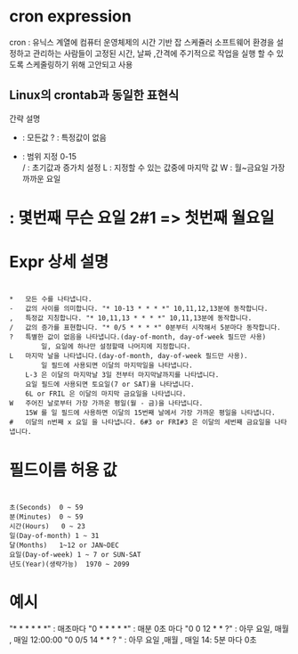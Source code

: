 # cron expression
 cron : 유닉스 계열에 컴퓨터 운영체제의 시간 기반 잡 스케쥴러
 소프트웨어 환경을 설정하고 관리하는 사람들이 고정된 시간, 날짜 ,간격에
 주기적으로 작업을 실행 할 수 있도록 스케줄링하기 위해 고안되고 사용
 
## Linux의 crontab과 동일한 표현식

 간략 설명
 * : 모든값
 ? : 특정값이 없음
 - : 범위 지정 0-15  
 / : 초기값과 증가치 설정
 L : 지정할 수 있는 값중에 마지막 값
 W : 월~금요일 가장 까까운 요일
 # : 몇번째 무슨 요일 2#1 => 첫번째 월요일
 
#	Expr	상세 설명
#
	*	모든 수를 나타냅니다.
	-	값의 사이를 의미합니다. "* 10-13 * * * *" 10,11,12,13분에 동작합니다.
	,	특정값 지칭합니다. "* 10,11,13 * * * *" 10,11,13분에 동작합니다.
	/	값의 증가를 표현합니다. "* 0/5 * * * *" 0분부터 시작해서 5분마다 동작합니다.
	?	특별한 값이 없음을 나타냅니다.(day-of-month, day-of-week 필드만 사용)
	        일, 요일에 하나만 설정할때 나머지에 지정합니다.
	L	마지막 날을 나타냅니다.(day-of-month, day-of-week 필드만 사용). 
	        일 필드에 사용되면 이달의 마지막일을 나타냅니다. 
		L-3 은 이달의 마지막날 3일 전부터 마지막날까지를 나타냅니다. 
		요일 필드에 사용되면 토요일(7 or SAT)을 나타냅니다. 
		6L or FRIL 은 이달의 마지막 금요일을 나타냅니다.
	W	주어진 날로부터 가장 가까운 평일(월 - 금)을 나타냅니다. 
		15W 를 일 필드에 사용하면 이달의 15번째 날에서 가장 가까운 평일을 나타냅니다.
	#	이달의 n번째 x 요일 을 나타냅니다. 6#3 or FRI#3 은 이달의 세번째 금요일을 나타냅니다.
	
#  필드이름	허용 값
#
	초(Seconds)	0 ~ 59
	분(Minutes)	0 ~ 59
	시간(Hours)	0 ~ 23
	일(Day-of-month)	1 ~ 31
	달(Months)	1~12 or JAN~DEC
	요일(Day-of-week)	1 ~ 7 or SUN-SAT
	년도(Year)(생략가능)	1970 ~ 2099
	 
	 
	 
# 예시
"* * * * * *" : 매초마다
"0 * * * * *" : 매분 0초 마다
"0 0 12 * * ?" : 아무 요일, 매월 , 매일 12:00:00
"0 0/5 14  * * ? " : 아무 요일 ,매월 , 매일 14: 5분 마다 0초


